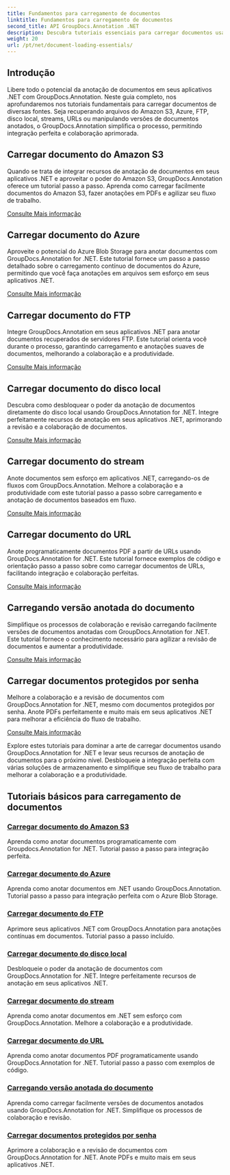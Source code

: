 ```yaml
---
title: Fundamentos para carregamento de documentos
linktitle: Fundamentos para carregamento de documentos
second_title: API GroupDocs.Annotation .NET
description: Descubra tutoriais essenciais para carregar documentos usando GroupDocs.Annotation .NET. Integre-se perfeitamente com Amazon S3, Azure, FTP, disco local, streams e muito mais.
weight: 20
url: /pt/net/document-loading-essentials/
---
```

## Introdução

Libere todo o potencial da anotação de documentos em seus aplicativos .NET com GroupDocs.Annotation. Neste guia completo, nos aprofundaremos nos tutoriais fundamentais para carregar documentos de diversas fontes. Seja recuperando arquivos do Amazon S3, Azure, FTP, disco local, streams, URLs ou manipulando versões de documentos anotados, o GroupDocs.Annotation simplifica o processo, permitindo integração perfeita e colaboração aprimorada.

## Carregar documento do Amazon S3
Quando se trata de integrar recursos de anotação de documentos em seus aplicativos .NET e aproveitar o poder do Amazon S3, GroupDocs.Annotation oferece um tutorial passo a passo. Aprenda como carregar facilmente documentos do Amazon S3, fazer anotações em PDFs e agilizar seu fluxo de trabalho.

[Consulte Mais informação](./load-document-from-amazon-s3/)

## Carregar documento do Azure
Aproveite o potencial do Azure Blob Storage para anotar documentos com GroupDocs.Annotation for .NET. Este tutorial fornece um passo a passo detalhado sobre o carregamento contínuo de documentos do Azure, permitindo que você faça anotações em arquivos sem esforço em seus aplicativos .NET.

[Consulte Mais informação](./load-document-from-azure/)

## Carregar documento do FTP
Integre GroupDocs.Annotation em seus aplicativos .NET para anotar documentos recuperados de servidores FTP. Este tutorial orienta você durante o processo, garantindo carregamento e anotações suaves de documentos, melhorando a colaboração e a produtividade.

[Consulte Mais informação](./load-document-from-ftp/)

## Carregar documento do disco local
Descubra como desbloquear o poder da anotação de documentos diretamente do disco local usando GroupDocs.Annotation for .NET. Integre perfeitamente recursos de anotação em seus aplicativos .NET, aprimorando a revisão e a colaboração de documentos.

[Consulte Mais informação](./load-document-from-local-disk/)

## Carregar documento do stream
Anote documentos sem esforço em aplicativos .NET, carregando-os de fluxos com GroupDocs.Annotation. Melhore a colaboração e a produtividade com este tutorial passo a passo sobre carregamento e anotação de documentos baseados em fluxo.

[Consulte Mais informação](./load-document-from-stream/)

## Carregar documento do URL
Anote programaticamente documentos PDF a partir de URLs usando GroupDocs.Annotation for .NET. Este tutorial fornece exemplos de código e orientação passo a passo sobre como carregar documentos de URLs, facilitando integração e colaboração perfeitas.

[Consulte Mais informação](./load-document-from-url/)

## Carregando versão anotada do documento
Simplifique os processos de colaboração e revisão carregando facilmente versões de documentos anotadas com GroupDocs.Annotation for .NET. Este tutorial fornece o conhecimento necessário para agilizar a revisão de documentos e aumentar a produtividade.

[Consulte Mais informação](./loading-annotated-document-version/)

## Carregar documentos protegidos por senha
Melhore a colaboração e a revisão de documentos com GroupDocs.Annotation for .NET, mesmo com documentos protegidos por senha. Anote PDFs perfeitamente e muito mais em seus aplicativos .NET para melhorar a eficiência do fluxo de trabalho.

[Consulte Mais informação](./load-password-protected-documents/)

Explore estes tutoriais para dominar a arte de carregar documentos usando GroupDocs.Annotation for .NET e levar seus recursos de anotação de documentos para o próximo nível. Desbloqueie a integração perfeita com várias soluções de armazenamento e simplifique seu fluxo de trabalho para melhorar a colaboração e a produtividade.
## Tutoriais básicos para carregamento de documentos
### [Carregar documento do Amazon S3](./load-document-from-amazon-s3/)
Aprenda como anotar documentos programaticamente com Groupdocs.Annotation for .NET. Tutorial passo a passo para integração perfeita.
### [Carregar documento do Azure](./load-document-from-azure/)
Aprenda como anotar documentos em .NET usando GroupDocs.Annotation. Tutorial passo a passo para integração perfeita com o Azure Blob Storage.
### [Carregar documento do FTP](./load-document-from-ftp/)
Aprimore seus aplicativos .NET com GroupDocs.Annotation para anotações contínuas em documentos. Tutorial passo a passo incluído.
### [Carregar documento do disco local](./load-document-from-local-disk/)
Desbloqueie o poder da anotação de documentos com GroupDocs.Annotation for .NET. Integre perfeitamente recursos de anotação em seus aplicativos .NET.
### [Carregar documento do stream](./load-document-from-stream/)
Aprenda como anotar documentos em .NET sem esforço com GroupDocs.Annotation. Melhore a colaboração e a produtividade.
### [Carregar documento do URL](./load-document-from-url/)
Aprenda como anotar documentos PDF programaticamente usando GroupDocs.Annotation for .NET. Tutorial passo a passo com exemplos de código.
### [Carregando versão anotada do documento](./loading-annotated-document-version/)
Aprenda como carregar facilmente versões de documentos anotados usando GroupDocs.Annotation for .NET. Simplifique os processos de colaboração e revisão.
### [Carregar documentos protegidos por senha](./load-password-protected-documents/)
Aprimore a colaboração e a revisão de documentos com GroupDocs.Annotation for .NET. Anote PDFs e muito mais em seus aplicativos .NET.